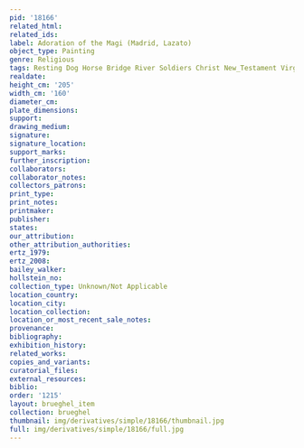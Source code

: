 ```yaml
---
pid: '18166'
related_html: 
related_ids: 
label: Adoration of the Magi (Madrid, Lazato)
object_type: Painting
genre: Religious
tags: Resting Dog Horse Bridge River Soldiers Christ New_Testament Virgin_Mary
realdate: 
height_cm: '205'
width_cm: '160'
diameter_cm: 
plate_dimensions: 
support: 
drawing_medium: 
signature: 
signature_location: 
support_marks: 
further_inscription: 
collaborators: 
collaborator_notes: 
collectors_patrons: 
print_type: 
print_notes: 
printmaker: 
publisher: 
states: 
our_attribution: 
other_attribution_authorities: 
ertz_1979: 
ertz_2008: 
bailey_walker: 
hollstein_no: 
collection_type: Unknown/Not Applicable
location_country: 
location_city: 
location_collection: 
location_or_most_recent_sale_notes: 
provenance: 
bibliography: 
exhibition_history: 
related_works: 
copies_and_variants: 
curatorial_files: 
external_resources: 
biblio: 
order: '1215'
layout: brueghel_item
collection: brueghel
thumbnail: img/derivatives/simple/18166/thumbnail.jpg
full: img/derivatives/simple/18166/full.jpg
---
```

